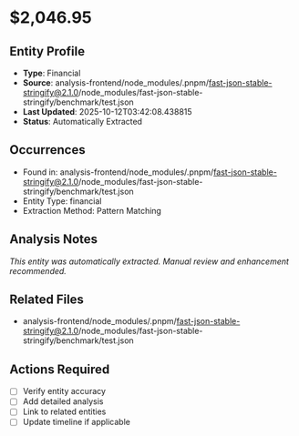 # $2,046.95

## Entity Profile
- **Type**: Financial
- **Source**: analysis-frontend/node_modules/.pnpm/fast-json-stable-stringify@2.1.0/node_modules/fast-json-stable-stringify/benchmark/test.json
- **Last Updated**: 2025-10-12T03:42:08.438815
- **Status**: Automatically Extracted

## Occurrences
- Found in: analysis-frontend/node_modules/.pnpm/fast-json-stable-stringify@2.1.0/node_modules/fast-json-stable-stringify/benchmark/test.json
- Entity Type: financial
- Extraction Method: Pattern Matching

## Analysis Notes
*This entity was automatically extracted. Manual review and enhancement recommended.*

## Related Files
- analysis-frontend/node_modules/.pnpm/fast-json-stable-stringify@2.1.0/node_modules/fast-json-stable-stringify/benchmark/test.json

## Actions Required
- [ ] Verify entity accuracy
- [ ] Add detailed analysis
- [ ] Link to related entities
- [ ] Update timeline if applicable
